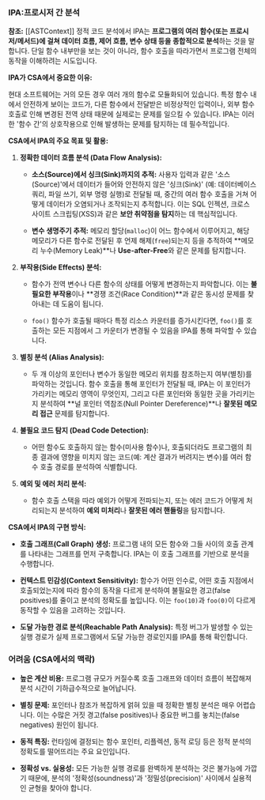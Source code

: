 ### IPA:프로시저 간 분석

**참조:**
[[ASTContext]]
정적 코드 분석에서 IPA는 **프로그램의 여러 함수(또는 프로시저/메서드)에 걸쳐 데이터 흐름, 제어 흐름, 변수 상태 등을 종합적으로 분석**하는 것을 말합니다. 단일 함수 내부만을 보는 것이 아니라, 함수 호출을 따라가면서 프로그램 전체의 동작을 이해하려는 시도입니다.

**IPA가 CSA에서 중요한 이유:**

현대 소프트웨어는 거의 모든 경우 여러 개의 함수로 모듈화되어 있습니다. 특정 함수 내에서 안전하게 보이는 코드가, 다른 함수에서 전달받은 비정상적인 입력이나, 외부 함수 호출로 인해 변경된 전역 상태 때문에 실제로는 문제를 일으킬 수 있습니다. IPA는 이러한 '함수 간'의 상호작용으로 인해 발생하는 문제를 탐지하는 데 필수적입니다.

**CSA에서 IPA의 주요 목표 및 활용:**

1. **정확한 데이터 흐름 분석 (Data Flow Analysis):**
    
    - **소스(Source)에서 싱크(Sink)까지의 추적:** 사용자 입력과 같은 '소스(Source)'에서 데이터가 들어와 안전하지 않은 '싱크(Sink)' (예: 데이터베이스 쿼리, 파일 쓰기, 외부 명령 실행)로 전달될 때, 중간의 여러 함수 호출을 거쳐 어떻게 데이터가 오염되거나 조작되는지 추적합니다. 이는 SQL 인젝션, 크로스 사이트 스크립팅(XSS)과 같은 **보안 취약점을 탐지**하는 데 핵심적입니다.
        
    - **변수 생명주기 추적:** 메모리 할당(`malloc`)이 어느 함수에서 이루어지고, 해당 메모리가 다른 함수로 전달된 후 언제 해제(`free`)되는지 등을 추적하여 **메모리 누수(Memory Leak)**나 **Use-after-Free**와 같은 문제를 탐지합니다.
        
2. **부작용(Side Effects) 분석:**
    
    - 함수가 전역 변수나 다른 함수의 상태를 어떻게 변경하는지 파악합니다. 이는 **불필요한 부작용**이나 **경쟁 조건(Race Condition)**과 같은 동시성 문제를 찾아내는 데 도움이 됩니다.
        
    - `foo()` 함수가 호출될 때마다 특정 리소스 카운터를 증가시킨다면, `foo()`를 호출하는 모든 지점에서 그 카운터가 변경될 수 있음을 IPA를 통해 파악할 수 있습니다.
        
3. **별칭 분석 (Alias Analysis):**
    
    - 두 개 이상의 포인터나 변수가 동일한 메모리 위치를 참조하는지 여부(별칭)를 파악하는 것입니다. 함수 호출을 통해 포인터가 전달될 때, IPA는 이 포인터가 가리키는 메모리 영역이 무엇인지, 그리고 다른 포인터와 동일한 곳을 가리키는지 분석하여 **널 포인터 역참조(Null Pointer Dereference)**나 **잘못된 메모리 접근** 문제를 탐지합니다.
        
4. **불필요 코드 탐지 (Dead Code Detection):**
    
    - 어떤 함수도 호출하지 않는 함수(미사용 함수)나, 호출되더라도 프로그램의 최종 결과에 영향을 미치지 않는 코드(예: 계산 결과가 버려지는 변수)를 여러 함수 호출 경로를 분석하여 식별합니다.
        
5. **예외 및 에러 처리 분석:**
    
    - 함수 호출 스택을 따라 예외가 어떻게 전파되는지, 또는 에러 코드가 어떻게 처리되는지 분석하여 **예외 미처리**나 **잘못된 에러 핸들링**을 탐지합니다.
        

**CSA에서 IPA의 구현 방식:**

- **호출 그래프(Call Graph) 생성:** 프로그램 내의 모든 함수와 그들 사이의 호출 관계를 나타내는 그래프를 먼저 구축합니다. IPA는 이 호출 그래프를 기반으로 분석을 수행합니다.
    
- **컨텍스트 민감성(Context Sensitivity):** 함수가 어떤 인수로, 어떤 호출 지점에서 호출되었는지에 따라 함수의 동작을 다르게 분석하여 불필요한 경고(false positives)를 줄이고 분석의 정확도를 높입니다. 이는 `foo(10)`과 `foo(0)`이 다르게 동작할 수 있음을 고려하는 것입니다.
    
- **도달 가능한 경로 분석(Reachable Path Analysis):** 특정 버그가 발생할 수 있는 실행 경로가 실제 프로그램에서 도달 가능한 경로인지를 IPA를 통해 확인합니다.
    

### 어려움 (CSA에서의 맥락)

- **높은 계산 비용:** 프로그램 규모가 커질수록 호출 그래프와 데이터 흐름이 복잡해져 분석 시간이 기하급수적으로 늘어납니다.
    
- **별칭 문제:** 포인터나 참조가 복잡하게 얽혀 있을 때 정확한 별칭 분석은 매우 어렵습니다. 이는 수많은 거짓 경고(false positives)나 중요한 버그를 놓치는(false negatives) 원인이 됩니다.
    
- **동적 특징:** 런타임에 결정되는 함수 포인터, 리플렉션, 동적 로딩 등은 정적 분석의 정확도를 떨어뜨리는 주요 요인입니다.
    
- **정확성 vs. 실용성:** 모든 가능한 실행 경로를 완벽하게 분석하는 것은 불가능에 가깝기 때문에, 분석의 '정확성(soundness)'과 '정밀성(precision)' 사이에서 실용적인 균형을 찾아야 합니다.